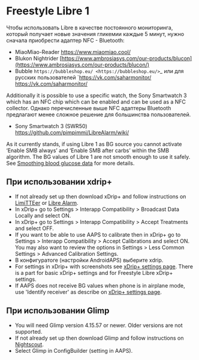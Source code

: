 # Freestyle Libre 1

Чтобы использовать Libre в качестве постоянного мониторинга, который получает новые значения гликемии каждые 5 минут, нужно сначала приобрести адаптер NFC - Bluetooth:

-   MiaoMiao-Reader <https://www.miaomiao.cool/>
-   Blukon Nightrider [https://www.ambrosiasys.com/our-products/blucon](https://www.ambrosiasys.com/our-products/blucon/)
-   Bubble `https://bubbleshop.eu/ <https://bubbleshop.eu/>`_  или для русских пользователей  `https://vk.com/saharmonitor/ <https://vk.com/saharmonitor/>

Additionally it is possible to use a specific watch, the Sony Smartwatch 3 which has an NFC chip which can be enabled and can be used as a NFC collector. Однако перечисленные выше NFC адаптеры Bluetooth предлагают менее сложное решение для большинства пользователей.

-   Sony Smartwatch 3 (SWR50) <https://github.com/pimpimmi/LibreAlarm/wiki/>

As it currently stands, if using Libre 1 as BG source you cannot activate ‘Enable SMB always’ and ‘Enable SMB after carbs’ within the SMB algorithm. The BG values of Libre 1 are not smooth enough to use it safely. See [Smoothing blood glucose data](../Usage/Smoothing-Blood-Glucose-Data-in-xDrip.md) for more details.

## При использовании xdrip+

-   If not already set up then download xDrip+ and follow instructions on [LimiTTEer](https://github.com/JoernL/LimiTTer) or [Libre Alarm](https://github.com/pimpimmi/LibreAlarm/wiki).
-   In xDrip+ go to Settings > Interapp Compatibility > Broadcast Data Locally and select ON.
-   In xDrip+ go to Settings > Interapp Compatibility > Accept Treatments and select OFF.
-   If you want to be able to use AAPS to calibrate then in xDrip+ go to Settings > Interapp Compatibility > Accept Calibrations and select ON. You may also want to review the options in Settings > Less Common Settings > Advanced Calibration Settings.
-   В конфигуратоге (настройки AndroidAPS) выберите xdrip.
-   For settings in xDrip+ with screenshots see [xDrip+ settings page](../Configuration/xdrip.md). There is a part for basic xDrip+ settings and for Freestyle Libre xDrip+ settings.
-   If AAPS does not receive BG values when phone is in airplane mode, use 'Identify receiver' as describe on [xDrip+ settings page](../Configuration/xdrip.md).

## При использовании Glimp

-   You will need Glimp version 4.15.57 or newer. Older versions are not supported.
-   If not already set up then download Glimp and follow instructions on [Nightscout](https://nightscout.github.io/uploader/setup/#glimp).
-   Select Glimp in ConfigBuilder (setting in AAPS).
